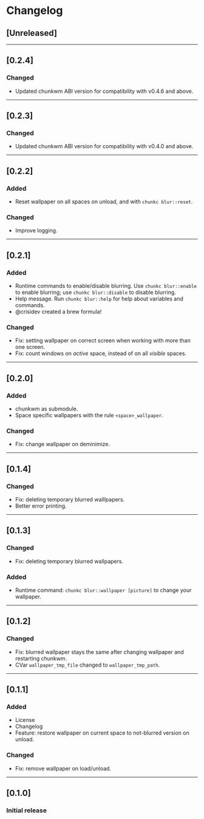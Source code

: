 # Changelog

## [Unreleased]

---

## [0.2.4]

### Changed
- Updated chunkwm ABI version for compatibility with v0.4.6 and above.

---

## [0.2.3]

### Changed
- Updated chunkwm ABI version for compatibility with v0.4.0 and above.

---

## [0.2.2]
### Added
- Reset wallpaper on all spaces on unload, and with `chunkc blur::reset`.

### Changed
- Improve logging.

---

## [0.2.1]
### Added
- Runtime commands to enable/disable blurring. Use `chunkc blur::enable` to enable blurring; use `chunkc blur::disable` to disable blurring.
- Help message. Run `chunkc blur::help` for help about variables and commands.
- @crisidev created a brew formula!

### Changed
- Fix: setting wallpaper on correct screen when working with more than one screen.
- Fix: count windows on _active_ space, instead of on all _visible_ spaces.

---

## [0.2.0]
### Added
- chunkwm as submodule.
- Space specific wallpapers with the rule `<space>_wallpaper`.

### Changed
- Fix: change wallpaper on deminimize.

---

## [0.1.4]
### Changed
- Fix: deleting temporary blurred walllpapers.
- Better error printing.

---

## [0.1.3]
### Changed
- Fix: deleting temporary blurred wallpapers.

### Added
- Runtime command: `chunkc blur::wallpaper [picture]` to change your wallpaper.

---

## [0.1.2]
### Changed
- Fix: blurred wallpaper stays the same after changing wallpaper and restarting chunkwm.
- CVar `wallpaper_tmp_file` changed to `wallpaper_tmp_path`.

---

## [0.1.1]
### Added
- License
- Changelog
- Feature: restore wallpaper on current space to not-blurred version on unload.

### Changed
- Fix: remove wallpaper on load/unload.

---

## [0.1.0]
### Initial release
